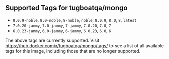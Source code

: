 ## Supported Tags for tugboatqa/mongo

* `8.0.9-noble`, `8.0-noble`, `8-noble`, `noble`, `8.0.9`, `8.0`, `8`, `latest`
* `7.0.20-jammy`, `7.0-jammy`, `7-jammy`, `7.0.20`, `7.0`, `7`
* `6.0.23-jammy`, `6.0-jammy`, `6-jammy`, `6.0.23`, `6.0`, `6`

The above tags are currently supported. Visit https://hub.docker.com/r/tugboatqa/mongo/tags/ to see a list of all available tags for this image, including those that are no longer supported.
